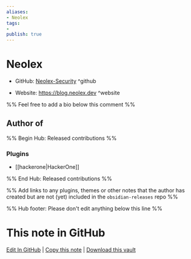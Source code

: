 ```yaml
---
aliases:
- Neolex
tags:
- 
publish: true
---
```


# Neolex

- GitHub: [Neolex-Security](https://github.com/Neolex-Security/) ^github
<!-- - Discord: `@` ^discord-->
- Website: <https://blog.neolex.dev> ^website
<!-- - [[Publish sites|Publish site]]: <https://> ^publish-->

%% Feel free to add a bio below this comment %%


## Author of

%% Begin Hub: Released contributions %%
### Plugins
- [[hackerone|HackerOne]]

%% End Hub: Released contributions %%

%% Add links to any plugins, themes or other notes that the author has created but are not (yet) included in the `obsidian-releases` repo %%

<!--
### Unlisted plugins
-->

<!--
### Others
-->

<!--
## Sponsor this author
-->

<!-- - [[GitHub sponsors]]: [Sponsor @Neolex-Security on GitHub Sponsors](https://github.com/sponsors/Neolex-Security) ^github-sponsor-->
<!-- - [[Buy me a coffee]]: <https://> ^buy-me-a-coffee-->
<!-- - [[PayPal]]: <https://> ^paypal-->
<!-- - [[Patreon]]: <https://> ^patreon-->

<!--
## Follow this author
-->

<!-- - [[YouTube Channels|On YouTube]]: <https://> ^youtube-->
<!-- - Twitter: <https://> ^twitter-->
<!-- - ... -->

%% Hub footer: Please don't edit anything below this line %%

# This note in GitHub

<span class="git-footer">[Edit In GitHub](https://github.dev/obsidian-community/obsidian-hub/blob/main/01%20-%20Community/People/Neolex-Security.md "git-hub-edit-note") | [Copy this note](https://raw.githubusercontent.com/obsidian-community/obsidian-hub/main/01%20-%20Community/People/Neolex-Security.md "git-hub-copy-note") | [Download this vault](https://github.com/obsidian-community/obsidian-hub/archive/refs/heads/main.zip "git-hub-download-vault") </span>
